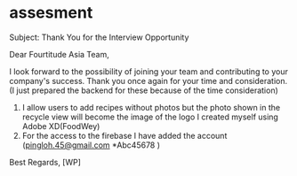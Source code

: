 # assesment
Subject: Thank You for the Interview Opportunity

Dear Fourtitude Asia Team,

I look forward to the possibility of joining your team and contributing to your company's success. Thank you once again for your time and consideration.
(I just prepared the backend for these because of the time consideration)
1. I allow users to add recipes without photos but the photo shown in the recycle view will become the image of the logo I created myself using Adobe XD(FoodWey)
2. For the access to the firebase I have added the account (pingloh.45@gmail.com *Abc45678 )

Best Regards,
[WP]
